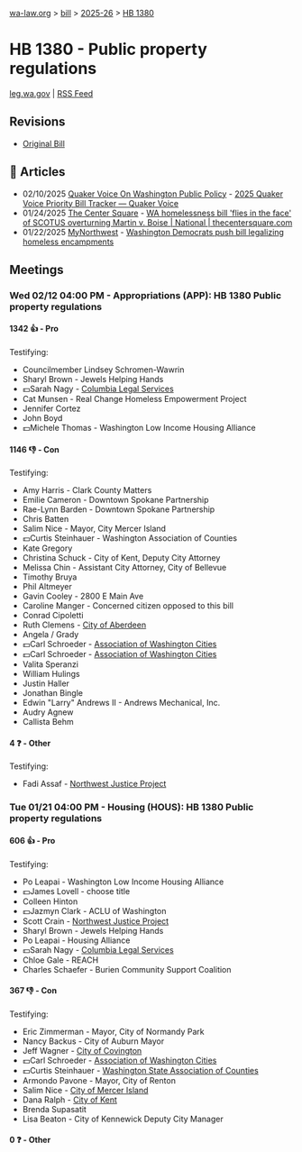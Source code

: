 [wa-law.org](/) > [bill](/bill/) > [2025-26](/bill/2025-26/) > [HB 1380](/bill/2025-26/hb/1380/)

# HB 1380 - Public property regulations
[leg.wa.gov](https://app.leg.wa.gov/billsummary?BillNumber=1380&Year=2025&Initiative=false) | [RSS Feed](./rss.xml)

## Revisions
* [Original Bill](1/)

## 📰 Articles
* 02/10/2025 [Quaker Voice On Washington Public Policy](/org/quaker_voice_on_washington_public_policy/) - [2025 Quaker Voice Priority Bill Tracker — Quaker Voice](https://www.quakervoicewa.org/2025-quaker-voice-priority-bills/#:~:text=HB%201380)
* 01/24/2025 [The Center Square](/org/the_center_square/) - [WA homelessness bill 'flies in the face' of SCOTUS overturning Martin v. Boise | National | thecentersquare.com](https://www.thecentersquare.com/national/article_23fb6c02-da8d-11ef-adb6-cb72701fc8ec.html#:~:text=House%20Bill%201380)
* 01/22/2025 [MyNorthwest](/org/mynorthwest/) - [Washington Democrats push bill legalizing homeless encampments](https://mynorthwest.com/ktth/ktth-opinion/rantz-washington-democrats-bill-legalizes-homeless-encampments-stops-cities-from-restrictions/4031418#:~:text=House%20Bill%201360)

## Meetings
### Wed 02/12 04:00 PM - Appropriations (APP): HB 1380 Public property regulations
#### 1342 👍 - Pro
Testifying:
* Councilmember Lindsey Schromen-Wawrin
* Sharyl Brown - Jewels Helping Hands
* 💵Sarah Nagy - [Columbia Legal Services](/org/columbia_legal_services/)
* Cat Munsen - Real Change Homeless Empowerment Project
* Jennifer Cortez
* John Boyd
* 💵Michele Thomas - Washington Low Income Housing Alliance

#### 1146 👎 - Con
Testifying:
* Amy Harris - Clark County Matters
* Emilie Cameron - Downtown Spokane Partnership
* Rae-Lynn Barden - Downtown Spokane Partnership
* Chris Batten
* Salim Nice - Mayor, City Mercer Island
* 💵Curtis Steinhauer - Washington Association of Counties
* Kate Gregory
* Christina Schuck - City of Kent, Deputy City Attorney
* Melissa Chin - Assistant City Attorney, City of Bellevue
* Timothy Bruya
* Phil Altmeyer
* Gavin Cooley - 2800 E Main Ave
* Caroline Manger - Concerned citizen opposed to this bill
* Conrad Cipoletti
* Ruth Clemens - [City of Aberdeen](/org/city_of_aberdeen/)
* Angela / Grady
* 💵Carl Schroeder - [Association of Washington Cities](/org/association_of_washington_cities/)
* 💵Carl Schroeder - [Association of Washington Cities](/org/association_of_washington_cities/)
* Valita Speranzi
* William Hulings
* Justin Haller
* Jonathan Bingle
* Edwin "Larry" Andrews II - Andrews Mechanical, Inc.
* Audry Agnew
* Callista Behm

#### 4 ❓ - Other
Testifying:
* Fadi Assaf - [Northwest Justice Project](/org/northwest_justice_project/)

### Tue 01/21 04:00 PM - Housing (HOUS): HB 1380 Public property regulations
#### 606 👍 - Pro
Testifying:
* Po Leapai - Washington Low Income Housing Alliance
* 💵James Lovell - choose title
* Colleen Hinton
* 💵Jazmyn Clark - ACLU of Washington
* Scott Crain - [Northwest Justice Project](/org/northwest_justice_project/)
* Sharyl Brown - Jewels Helping Hands
* Po Leapai - Housing Alliance
* 💵Sarah Nagy - [Columbia Legal Services](/org/columbia_legal_services/)
* Chloe Gale - REACH
* Charles Schaefer - Burien Community Support Coalition

#### 367 👎 - Con
Testifying:
* Eric Zimmerman - Mayor, City of Normandy Park
* Nancy Backus - City of Auburn Mayor
* Jeff Wagner - [City of Covington](/org/city_of_covington/)
* 💵Carl Schroeder - [Association of Washington Cities](/org/association_of_washington_cities/)
* 💵Curtis Steinhauer - [Washington State Association of Counties](/org/washington_state_association_of_counties/)
* Armondo Pavone - Mayor, City of Renton
* Salim Nice - [City of Mercer Island](/org/city_of_mercer_island/)
* Dana Ralph - [City of Kent](/org/city_of_kent/)
* Brenda Supasatit
* Lisa Beaton - City of Kennewick Deputy City Manager

#### 0 ❓ - Other
